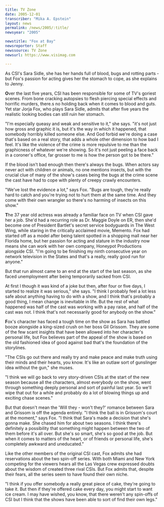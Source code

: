 ```yaml
---
title: TV Zone
date: 2005-12-01
transcriber: "Mika A. Epstein"
layout: news
permalink: /news/2005/:title/
newsyear: "2005"

newstitle: "Fox at Bay"
newsreporter: Staff
newssource: TV Zone
newsurl: https://www.visimag.com

---
```

As CSI's Sara Sidle, she has her hands full of blood, bugs and rotting parts - but Fox's passion for acting gives her the stomach to cope, as she explains to Jenny.

**O**ver the last five years, CSI has been responsible for some of TV's goriest scenes. From bone cracking autopsies to flesh piercing special effects and horrific murders, there.s no holding back when it comes to blood and guts. Yet star Jorja Fox, who plays Sara Sidle, admits that after five years the realistic looking bodies can still ruin her stomach.

"I'm especially queasy and weak and sensitive to it," she says. "it's not just how gross and graphic it is, but it's the way in which it happened, that somebody horribly killed someone else. And God forbid we're doing a case that's based on a real story, that adds a whole other dimension to how bad I feel. It's like the violence of the crime is more repulsive to me than the graphicness of whatever we're showing. So it's not just peeling a face back in a coroner's office, far grosser to me is how the person got to be there."

If the blood isn't bad enough then there's always the bugs. When actors say never act with children or animals, no one mentions insects, but with the crucial clue of many of the show's cases being the bugs at the crime scene the cast have had to cope with plenty of creepy crawly encounters.

"We've lost the evidence a lot," says Fox. "Bugs are tough, they're really hard to catch and you're trying not to hurt them at the same time. And they come with their own wrangler so there's no harming of insects on this show."

**T**he 37 year old actress was already a familiar face on TV when CSI gave her a job. She'd had a recurring role as Dr. Maggie Doyle on ER, then she'd become one of President Bartlet's secret service bodyguards in The West Wing, while staring in the critically acclaimed movie, Memento. Fox had started off as a model after being talent spotted in a shopping mall near her Florida home, but her passion for acting and stature in the industry now means she can work with her own company, Honeypot Productions alongside CSI. "I'm going to be finishing my ninth consecutive year on network television in the States and that's a really, really good run for anyone."

But that run almost came to an end at the start of the last season, as she faced unemployment after being temporarily sacked from CSI.

At first I though it was kind of a joke but then, after four or five days, I started to realize it was serious," she says. "I think I probably feel a lot less safe about anything having to do with a show, and I think that's probably a good thing, I mean change is inevitable in life. But the rest of what happened was half of the cast was working with a pay raise, and half of the cast was not. I think that's not necessarily good for anybody on the show."

**F**ox's character has faced a tough time on the show as Sara has battled booze alongside a king-sized crush on her boss Gil Grissom. They are some of the few scant insights that have been allowed into her character's personal life, but Fox believes part of the appeal of the show is based on the old fashioned idea of good against bad that's the foundation of the storylines.

"The CSIs go out there and really try and make peace and make truth using their minds and their hearts, you know. It's like an outlaw sort of gunslinger idea without the gun," she muses.

"I think we will go back to very story-driven CSIs at the start of the new season because all the characters, almost everybody on the show, went through something deeply personal and sort of painful last year. So we'll wipe that out for a while and probably do a lot of blowing things up and exciting chase scenes."

But that doesn't mean the 'Will they - won't they?' romance between Sara and Grissom is off the agenda entirely. "I think the ball is in Grissom's court at the moment," says Fox. "I think that Sara's made a decision that she's gonna make. She chased him for about two seasons. I think there's definitely a possibility that something might happen between the two of them before it's all over. But she's so smart, she's so good at the job. But when it comes to matters of the heart, or of friends or personal life, she's completely awkward and uneducated."

Like the other members of the original CSI cast, Fox admits she had reservations about the two spin-off series. With both Miami and New York competing for the viewers hears all the Las Vegas crew expressed doubts about the wisdom of created three rival CSIs. But Fox admits that, despite their fears, all the series seem to have found their own niche.

"I think if you offer somebody a really great piece of cake, they're going to take it. But then if they're offered cake every day, you might start to want ice cream. I may have wished, you know, that there weren't any spin-offs of CSI but I think that the shows have been able to sort of find their own legs."
